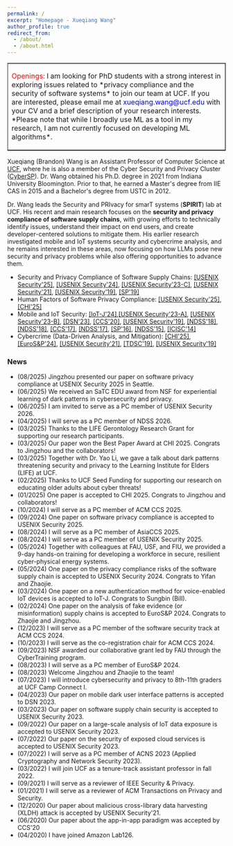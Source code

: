 ```yaml
---
permalink: /
excerpt: "Homepage - Xueqiang Wang"
author_profile: true
redirect_from: 
  - /about/
  - /about.html
---
```




<table border="1" cellpadding="10" cellspacing="0">
  <tr>
    <td>
      <p><font size="-0.5"><span style="color:red">Openings:</span> I am looking for PhD students with a strong interest in exploring issues related to *privacy compliance and the security of software systems* to join our team at UCF. If you are interested, please email me at <span style="color:blue">xueqiang.wang@ucf.edu</span> with your CV and a brief description of your research interests. *Please note that while I broadly use ML as a tool in my research, I am not currently focused on developing ML algorithms*. </font></p> 
    </td>
  </tr>
</table>

<p>Xueqiang (Brandon) Wang is an Assistant Professor of Computer Science at <a href="https://www.ucf.edu" target="_blank" rel="noopener">UCF</a>, where he is also a member of the Cyber Security and Privacy Cluster (<a href="https://cyber.cs.ucf.edu/" target="_blank" rel="noopener">CyberSP</a>). Dr. Wang obtained his Ph.D. degree in 2021 from Indiana University Bloomington. Prior to that, he earned a Master's degree from IIE CAS in 2015 and a Bachelor's degree from USTC in 2012. </p>

<p> Dr. Wang leads the Security and PRIvacy for smarT systems (<b>SPIRIT</b>) lab at UCF. His recent and main research focuses on the <b>security and privacy compliance of software supply chains</b>, with growing efforts to technically identify issues, understand their impact on end users, and create developer-centered solutions to mitigate them. His earlier research investigated mobile and IoT systems security and cybercrime analysis, and he remains interested in these areas, now focusing on how LLMs pose new security and privacy problems while also offering opportunities to advance them. </p>

<ul>
<li>Security and Privacy Compliance of Software Supply Chains: <a href="_blank" target="_blank" rel="noopener">[USENIX Security'25]</a>, <a href="https://xw48.github.io/files/pico-preview.pdf" target="_blank" rel="noopener">[USENIX Security'24]</a>, <a href="https://xw48.github.io/files/wang2023duress.pdf" target="_blank" rel="noopener">[USENIX Security'23-C]</a>, <a href="https://xw48.github.io/files/wang2021understanding.pdf" target="_blank" rel="noopener">[USENIX Security'21]</a>, <a href="https://xw48.github.io/files/wang2019looking.pdf" target="_blank" rel="noopener">[USENIX Security'19]</a>, <a href="https://xw48.github.io/files/you2019profuzzer.pdf" target="_blank" rel="noopener">[SP'19]</a></li>

<li>Human Factors of Software Privacy Compliance: <a href="_blank" target="_blank" rel="noopener">[USENIX Security'25]</a>, <a href="_blank" target="_blank" rel="noopener">[CHI'25]</a></li>

<li>Mobile and IoT Security: <a href="https://ieeexplore.ieee.org/document/10485205" target="_blank" rel="noopener">[IoT-J'24]</a>,<a href="https://xw48.github.io/files/nan2023iotprofiler.pdf" target="_blank" rel="noopener">[USENIX Security'23-A]</a>, <a href="https://xw48.github.io/files/wang2023creditkarma.pdf" target="_blank" rel="noopener">[USENIX Security'23-B]</a>, <a href="" target="_blank" rel="noopener">[DSN'23]</a>, <a href="https://xw48.github.io/files/lu2020demystifying.pdf" target="_blank" rel="noopener">[CCS'20]</a>, <a href="https://xw48.github.io/files/wang2019looking.pdf" target="_blank" rel="noopener">[USENIX Security'19]</a>, <a href="https://xw48.github.io/files/zhang2018level.pdf" target="_blank" rel="noopener">[NDSS'18]</a>, <a href="https://xw48.github.io/files/duan2018things.pdf" target="_blank" rel="noopener">[NDSS'18]</a>, <a href="https://xw48.github.io/files/li2017unleashing.pdf" target="_blank" rel="noopener">[CCS'17]</a>, <a href="https://xw48.github.io/files/pan2017dark.pdf" target="_blank" rel="noopener">[NDSS'17]</a>, <a href="https://xw48.github.io/files/chen2016following.pdf" target="_blank" rel="noopener">[SP'16]</a>, <a href="https://xw48.github.io/files/wang2015deepdroid.pdf" target="_blank" rel="noopener">[NDSS'15]</a>,  <a href="https://xw48.github.io/files/wang2014wrapdroid.pdf" target="_blank" rel="noopener">[ICISC'14]</a></li>

<li>Cybercrime (Data-Driven Analysis, and Mitigation): <a href="https://xw48.github.io" target="_blank" rel="noopener">[CHI'25]</a>, <a href="https://xw48.github.io/files/fegen.pdf" target="_blank" rel="noopener">[EuroS&P'24]</a>, <a href="https://xw48.github.io/files/wang2021understanding.pdf" target="_blank" rel="noopener">[USENIX Security'21]</a>, <a href="https://xw48.github.io/files/lee2019understanding.pdf" target="_blank" rel="noopener">[TDSC'19]</a>, <a href="https://xw48.github.io/files/lee2019understandingi.pdf" target="_blank" rel="noopener">[USENIX Security'19]</a></li>

</ul>

<h3>News</h3>
<ul>
  <li>(08/2025) Jingzhou presented our paper on software privacy compliance at USENIX Security 2025 in Seattle.</li>
  <li>(06/2025) We received an SaTC EDU award from NSF for experiential learning of dark patterns in cybersecurity and privacy.</li>
  <li>(06/2025) I am invited to serve as a PC member of USENIX Security 2026.</li>
  <li>(04/2025) I will serve as a PC member of NDSS 2026.</li>
  <li>(03/2025) Thanks to the LIFE Gerontology Research Grant for supporting our research participants. </li>
  <li>(03/2025) Our paper won the Best Paper Award at CHI 2025. Congrats to Jingzhou and the collaborators!</li>
  <li>(03/2025) Together with Dr. Yao Li, we gave a talk about dark patterns threatening security and privacy to the Learning Institute for Elders (LIFE) at UCF.</li>
  <li>(02/2025) Thanks to UCF Seed Funding for supporting our research on educating older adults about cyber threats!</li>
  <li>(01/2025) One paper is accepted to CHI 2025. Congrats to Jingzhou and collaborators!</li>
  <li>(10/2024) I will serve as a PC member of ACM CCS 2025.</li>
  <li>(09/2024) One paper on software privacy compliance is accepted to USENIX Security 2025.</li>
  <li>(08/2024) I will serve as a PC member of AsiaCCS 2025.</li>
  <li>(08/2024) I will serve as a PC member of USENIX Security 2025.</li>
  <li>(05/2024) Together with colleagues at FAU, USF, and FIU, we provided a 9-day hands-on training for developing a workforce in secure, resilient cyber-physical energy systems.</li>
  <li>(05/2024) One paper on the privacy compliance risks of the software supply chain is accepted to USENIX Security 2024. Congrats to Yifan and Zhaojie.</li>
  <li>(03/2024) One paper on a new authentication method for voice-enabled IoT devices is accepted to IoT-J. Congrats to Sungbin (Bill).</li>
  <li>(02/2024) One paper on the analysis of fake evidence (or misinformation) supply chains is accepted to EuroS&P 2024. Congrats to Zhaojie and Jingzhou.</li>
  <li>(12/2023) I will serve as a PC member of the software security track at ACM CCS 2024.</li>
  <li>(10/2023) I will serve as the co-registration chair for ACM CCS 2024.</li>
  <li>(09/2023) NSF awarded our collaborative grant led by FAU through the CyberTraining program. </li>
  <li>(08/2023) I will serve as a PC member of EuroS&P 2024. </li>
  <li>(08/2023) Welcome Jingzhou and Zhaojie to the team! </li>
  <li>(07/2023) I will introduce cybersecurity and privacy to 8th-11th graders at UCF Camp Connect I.</li>
  <li>(04/2023) Our paper on mobile dark user interface patterns is accepted to DSN 2023. </li>
  <li>(03/2023) Our paper on software supply chain security is accepted to USENIX Security 2023. </li>
  <li>(09/2022) Our paper on a large-scale analysis of IoT data exposure is accepted to USENIX Security 2023. </li>
  <li>(07/2022) Our paper on the security of exposed cloud services is accepted to USENIX Security 2023. </li>
  <li>(07/2022) I will serve as a PC member of ACNS 2023 (Applied Cryptography and Network Security 2023).</li>
  <li>(03/2022) I will join UCF as a tenure-track assistant professor in fall 2022.</li>
  <li>(09/2021) I will serve as a reviewer of IEEE Security & Privacy.</li>
  <li>(01/2021) I will serve as a reviewer of ACM Transactions on Privacy and Security.</li>
  <li>(12/2020) Our paper about malicious cross-library data harvesting (XLDH) attack is accepted by USENIX Security'21.</li>
  <li>(06/2020) Our paper about the app-in-app paradigm was accepted by CCS'20</li>
  <li>(04/2020) I have joined Amazon Lab126.</li>
</ul>
